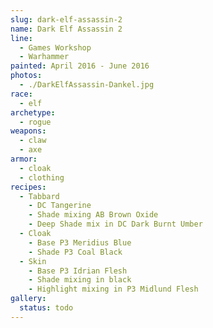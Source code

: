 ```yaml
---
slug: dark-elf-assassin-2
name: Dark Elf Assassin 2
line:
  - Games Workshop
  - Warhammer
painted: April 2016 - June 2016
photos:
  - ./DarkElfAssassin-Dankel.jpg
race:
  - elf
archetype:
  - rogue
weapons:
  - claw
  - axe
armor:
  - cloak
  - clothing
recipes:
  - Tabbard
    - DC Tangerine
    - Shade mixing AB Brown Oxide
    - Deep Shade mix in DC Dark Burnt Umber
  - Cloak
    - Base P3 Meridius Blue
    - Shade P3 Coal Black
  - Skin
    - Base P3 Idrian Flesh
    - Shade mixing in black
    - Highlight mixing in P3 Midlund Flesh
gallery:
  status: todo
---
```

